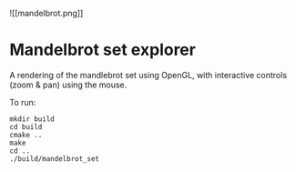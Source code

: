 ![[mandelbrot.png]]

# Mandelbrot set explorer

A rendering of the mandlebrot set using OpenGL, with interactive controls (zoom & pan) using the mouse. 

To run:

```
mkdir build
cd build
cmake ..
make
cd .. 
./build/mandelbrot_set
```

